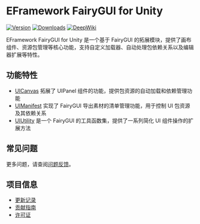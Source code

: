 # EFramework FairyGUI for Unity

[![Version](https://img.shields.io/npm/v/org.eframework.u3d.fgui)](https://www.npmjs.com/package/org.eframework.u3d.fgui)
[![Downloads](https://img.shields.io/npm/dm/org.eframework.u3d.fgui)](https://www.npmjs.com/package/org.eframework.u3d.fgui)
[![DeepWiki](https://img.shields.io/badge/DeepWiki-Explore-blue)](https://deepwiki.com/eframework-org/U3D.FGUI)

EFramework FairyGUI for Unity 是一个基于 FairyGUI 的拓展模块，提供了画布组件、资源包管理等核心功能，支持自定义加载器、自动处理包依赖关系以及编辑器扩展等特性。

## 功能特性

- [UICanvas](Documentation~/UICanvas.md) 拓展了 UIPanel 组件的功能，提供包资源的自动加载和依赖管理功能
- [UIManifest](Documentation~/UIManifest.md) 实现了 FairyGUI 导出素材的清单管理功能，用于控制 UI 包资源及其依赖关系
- [UIUtility](Documentation~/UIUtility.md) 是一个 FairyGUI 的工具函数集，提供了一系列简化 UI 组件操作的扩展方法

## 常见问题

更多问题，请查阅[问题反馈](CONTRIBUTING.md#问题反馈)。

## 项目信息

- [更新记录](CHANGELOG.md)
- [贡献指南](CONTRIBUTING.md)
- [许可证](LICENSE.md)